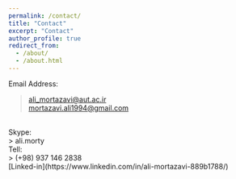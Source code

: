 ```yaml
---
permalink: /contact/
title: "Contact"
excerpt: "Contact"
author_profile: true
redirect_from: 
  - /about/
  - /about.html
---
```

Email Address: <br>
> ali_mortazavi@aut.ac.ir <br>
> mortazavi.ali1994@gmail.com <br>
<br>
Skype: <br>
> ali.morty
<br>
Tell:<br>
> (+98) 937 146 2838
<br>
[Linked-in](https://www.linkedin.com/in/ali-mortazavi-889b1788/)




